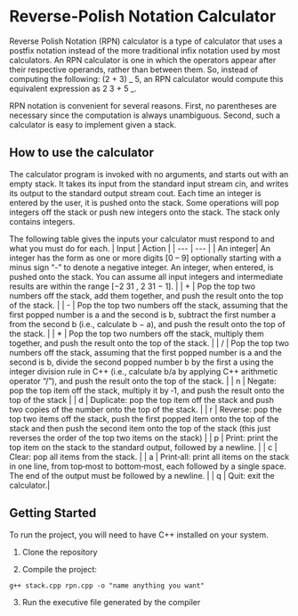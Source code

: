 # Reverse-Polish Notation Calculator

Reverse Polish Notation (RPN) calculator is a type of calculator that uses a postfix notation instead of the more traditional infix notation used by most calculators. An RPN calculator is one in which the operators appear after their respective operands, rather than between them. So, instead of computing the following: (2 + 3) _ 5, an RPN calculator would compute this equivalent expression as 2 3 + 5 _.

RPN notation is convenient for several reasons. First, no parentheses are necessary since the computation is always unambiguous. Second, such a calculator is easy to implement given a stack.

## How to use the calculator

The calculator program is invoked with no arguments, and starts out with an empty stack. It takes its input from the standard input stream cin, and writes its output to the standard output stream cout. Each time an integer is entered by the user, it is pushed onto the stack. Some operations will pop integers off the stack or push new integers onto the stack. The stack only contains integers.

The following table gives the inputs your calculator must respond to and what you must do for each.
| Input | Action |
| --- | --- |
| An integer| An integer has the form as one or more digits [0 – 9] optionally starting with a minus sign “-” to denote a negative integer. An integer, when entered, is pushed onto the stack. You can assume all input integers and intermediate results are within the range [−2 31 , 2 31 − 1]. |
| + | Pop the top two numbers off the stack, add them together, and push the result onto the top of the stack. |
| - | Pop the top two numbers off the stack, assuming that the first popped number is a and the second is b, subtract the first number a from the second b (i.e., calculate b − a), and push the result onto the top of the stack. |
| \* | Pop the top two numbers off the stack, multiply them together, and push the result onto the top of the stack. |
| / | Pop the top two numbers off the stack, assuming that the first popped number is a and the second is b, divide the second popped number b by the first a using the integer division rule in C++ (i.e., calculate b/a by applying C++ arithmetic operator “/”), and push the result onto the top of the stack. |
| n | Negate: pop the top item off the stack, multiply it by ‐1, and push the result onto the top of the stack |
| d | Duplicate: pop the top item off the stack and push two copies of the number onto the top of the stack. |
| r | Reverse: pop the top two items off the stack, push the first popped item onto the top of the stack and then push the second item onto the top of the stack (this just reverses the order of the top two items on the stack) |
| p | Print: print the top item on the stack to the standard output, followed by a newline. |
| c | Clear: pop all items from the stack. |
| a | Print‐all: print all items on the stack in one line, from top‐most to bottom‐most, each followed by a single space. The end of the output must be followed by a newline. |
| q | Quit: exit the calculator.|

## Getting Started

To run the project, you will need to have C++ installed on your system.

1. Clone the repository

2. Compile the project:

```
g++ stack.cpp rpn.cpp -o "name anything you want"
```

3. Run the executive file generated by the compiler
